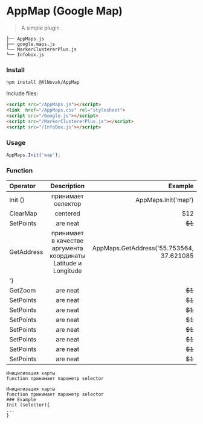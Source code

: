 # AppMap (Google Map)

> A simple plugin.

```text
├── AppMaps.js
├── google.maps.js
└── MarkerClustererPlus.js
└── Infobox.js
```
### Install

```shell
npm install @AlNovak/AppMap
```

Include files:

```html
<script src="/AppMaps.js"></script>
<link  href="/AppMaps.css" rel="stylesheet">
<script src="/Google.js"></script>
<script src="/MarkerClustererPlus.js"></script>
<script src="/InfoBox.js"></script>

```
### Usage


```javascript
AppMaps.Init('map');
```
### Function

| Operator                       | Description  |                Example |
|:-------------                  |:---------------------------:|          -------------:|
| Init  ()        | принимает селектор          |    AppMaps.Init('map') |
| ClearMap      | centered                    |                  $12   |
| SetPoints     | are neat                    |                 ~~$1~~ |
| GetAddress     | принимает в качестве аргумента координаты Latitude и Longitude                    |                 AppMaps.GetAddress('55.753564, 37.621085
') |
| GetZoom     | are neat                    |                 ~~$1~~ |
| SetPoints     | are neat                    |                 ~~$1~~ |
| SetPoints     | are neat                    |                 ~~$1~~ |
| SetPoints     | are neat                    |                 ~~$1~~ |
| SetPoints     | are neat                    |                 ~~$1~~ |
| SetPoints     | are neat                    |                 ~~$1~~ |
| SetPoints     | are neat                    |                 ~~$1~~ |
| SetPoints     | are neat                    |                 ~~$1~~ |


``` text 
Иницилизация карты 
function принимает параметр selector
```
``` javscript
Иницилизация карты 
function принимает параметр selector
### Example
Init (selector){
...
}
```
